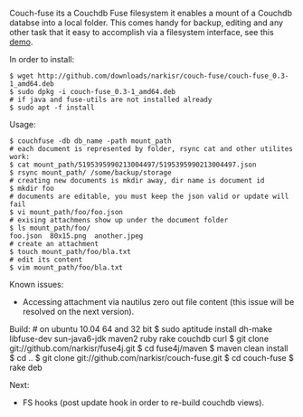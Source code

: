 Couch-fuse its a Couchdb Fuse filesystem it enables a mount of a Couchdb databse into a local folder.
This comes handy for backup, editing and any other task that it easy to accomplish via a filesystem interface, see this [demo](http://www.youtube.com/watch?v=ps3-CnqKVxU).

In order to install:

	$ wget http://github.com/downloads/narkisr/couch-fuse/couch-fuse_0.3-1_amd64.deb
	$ sudo dpkg -i couch-fuse_0.3-1_amd64.deb
	# if java and fuse-utils are not installed already
	$ sudo apt -f install

Usage:

	$ couchfuse -db db_name -path mount_path
	# each document is represented by folder, rsync cat and other utilites work:
	$ cat mount_path/5195395990213004497/5195395990213004497.json
	$ rsync mount_path/ /some/backup/storage
	# creating new documents is mkdir away, dir name is document id
	$ mkdir foo
	# documents are editable, you must keep the json valid or update will fail
	$ vi mount_path/foo/foo.json
	# exising attachmens show up under the document folder
	$ ls mount_path/foo/
	foo.json  80x15.png  another.jpeg
	# create an attachment
	$ touch mount_path/foo/bla.txt
	# edit its content
	$ vim mount_path/foo/bla.txt

Known issues:

 * Accessing attachment via nautilus zero out file content (this issue will be resolved on the next version).
       
Build: 
	# on ubuntu 10.04 64 and 32 bit 
	$ sudo aptitude install dh-make libfuse-dev sun-java6-jdk maven2 ruby rake couchdb curl
	$ git clone git://github.com/narkisr/fuse4j.git
	$ cd fuse4j/maven
	$ maven clean install
	$ cd ..
	$ git clone git://github.com/narkisr/couch-fuse.git
	$ cd couch-fuse
	$ rake deb

Next:

 * FS hooks (post update hook in order to re-build couchdb views).
